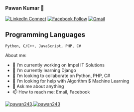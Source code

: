 ### Pawan Kumar 👋

<!--
**Pawan243/Pawan243** is a ✨ _special_ ✨ repository because its `README.md` (this file) appears on your GitHub profile.

Here are some ideas to get you started:

- 🔭 I’m currently working on ...
- 🌱 I’m currently learning ...
- 👯 I’m looking to collaborate on ...
- 🤔 I’m looking for help with ...
- 💬 Ask me about ...
- 📫 How to reach me: ...
- 😄 Pronouns: ...
- ⚡ Fun fact: ...
-->

[![LinkedIn Connect](https://img.shields.io/badge/%20-Connect-black?color=14171A&labelColor=212121&logo=linkedin&logoColor=ffffff)](http://www.linkedin.com/in/pawan-kumar-383144193)
[![Facebook Follow](https://img.shields.io/badge/%20-Connect-black?color=14171A&labelColor=1976d2&logo=facebook&logoColor=ffffff)](https://www.facebook.com/pawan.swami.50115161j)
[![Gmail](https://img.shields.io/badge/%20-Send%20Mail-black?color=14171A&labelColor=ef5350&logo=gmail&logoColor=ffffff)](mailto:pawanswami243@gmail.com?subject=From%20GitHub&body=Hi,%20there.%20Found%20you%20from%20GitHub.)

## Programming Languages

```
Python, C/C++, JavaScript, PHP, C#
```

About me:

- 🔭 I’m currently working on Impel IT Solutions
- 🌱 I’m currently learning Django
- 👯 I’m looking to collaborate on Python, PHP, C#
- 🤔 I’m looking for help with Algorithm $ Machine Learning
- 💬 Ask me about anything
- 📫 How to reach me: Email, Facebook


<a href="">
  <img align="center" src="https://github-readme-status.vercel.app/api?username=pawan243&show_icons=true&theme=radical" alt="pawan243"/>
</a>
<a href="">
  <img align="center" src="https://github-readme-status.vercel.app/api/top-langs/?username=pawan243&layout=compact&theme=radical" alt="pawan243"/>
</a>

